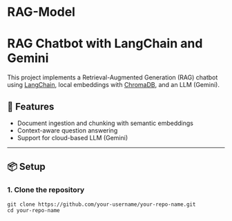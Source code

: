 # RAG-Model

# RAG Chatbot with LangChain and Gemini

This project implements a Retrieval-Augmented Generation (RAG) chatbot using [LangChain](https://www.langchain.com/), local embeddings with [ChromaDB](https://www.trychroma.com/), and an LLM (Gemini).

## 🚀 Features

- Document ingestion and chunking with semantic embeddings
- Context-aware question answering
- Support for cloud-based LLM (Gemini)

---

## 📦 Setup

### 1. Clone the repository

```
git clone https://github.com/your-username/your-repo-name.git
cd your-repo-name
